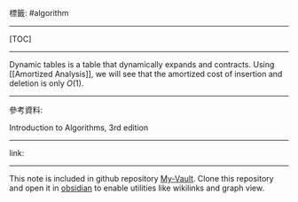 標籤: #algorithm 

---

[TOC]

---

Dynamic tables is a table that dynamically expands and contracts. Using [[Amortized Analysis]], we will see that the amortized cost of insertion and deletion is only $O(1)$.



---

參考資料:

Introduction to Algorithms, 3rd edition

---

link:


---

This note is included in github repository [My-Vault](https://github.com/LittleD3092/My-Vault.git). Clone this repository and open it in [obsidian](https://obsidian.md/) to enable utilities like wikilinks and graph view.